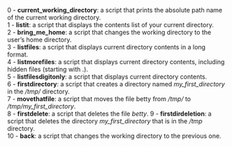 0 - **current_working_directory**: a script that prints the absolute path name of the current working directory.  
1 - **listit**: a script that displays the contents list of your current directory.  
2 - **bring_me_home**: a script that  changes the working directory to the user’s home directory.  
3 - **listfiles**: a script that displays current directory contents in a long format.  
4 - **listmorefiles**: a script that displays current directory contents, including hidden files (starting with .).  
5 - **listfilesdigitonly**: a script that displays current directory contents.   
6 - **firstdirectory**: a script that creates a directory named *my_first_directory* in the */tmp/* directory.   
7 - **movethatfile**: a script that moves the file betty from */tmp/* to */tmp/my_first_directory*.   
8 - **firstdelete**: a script that deletes the file *betty*. 
9 - **firstdirdeletion**: a script that deletes the directory *my_first_directory* that is in the */tmp* directory.   
10 - **back**: a script that changes the working directory to the previous one.  
